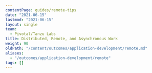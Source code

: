 ```yaml
---
contentPage: guides/remote-tips
date: "2021-06-15"
lastmod: "2021-06-15"
layout: single
team:
  - Pivotal/Tanzu Labs
title: Distributed, Remote, and Asynchronous Work
weight: 90
oldPath: "/content/outcomes/application-development/remote.md"
aliases:
  - "/outcomes/application-development/remote"
tags: []
---
```

